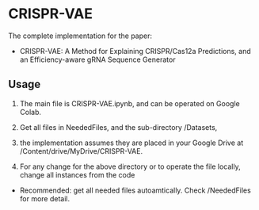 # CRISPR-VAE

The complete implementation for the paper:

* CRISPR-VAE: A Method for Explaining CRISPR/Cas12a Predictions, and an Efficiency-aware gRNA Sequence Generator

## Usage
1. The main file is CRISPR-VAE.ipynb, and can be operated on Google Colab.  

2. Get all files in NeededFiles, and the sub-directory /Datasets,

3. the implementation assumes they are placed in your Google Drive at /Content/drive/MyDrive/CRISPR-VAE.

4. For any change for the above directory or to operate the file locally, change all instances from the code
 
* Recommended: get all needed files autoamtically. Check /NeededFiles for more detail.


